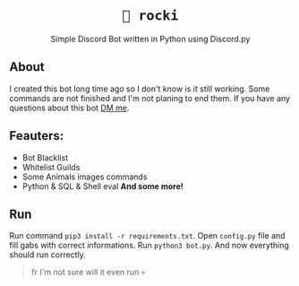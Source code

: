 <div align="center">

# ``🤖 rocki``
Simple Discord Bot written in Python using Discord.py

</div>

## About
I created this bot long time ago so I don't know is it still working. Some commands are not finished and I'm not planing to end them. If you have any questions about this bot <a href="https://borox.site">DM me</a>.


## Feauters:
- Bot Blacklist
- Whitelist Guilds
- Some Animals images commands
- Python & SQL & Shell eval
**And some more!**


## Run
Run command ``pip3 install -r requirements.txt``.
Open ``config.py`` file and fill gabs with correct informations.
Run ``python3 bot.py``.
And now everything should run correctly.

> fr I'm not sure will it even run 💀

